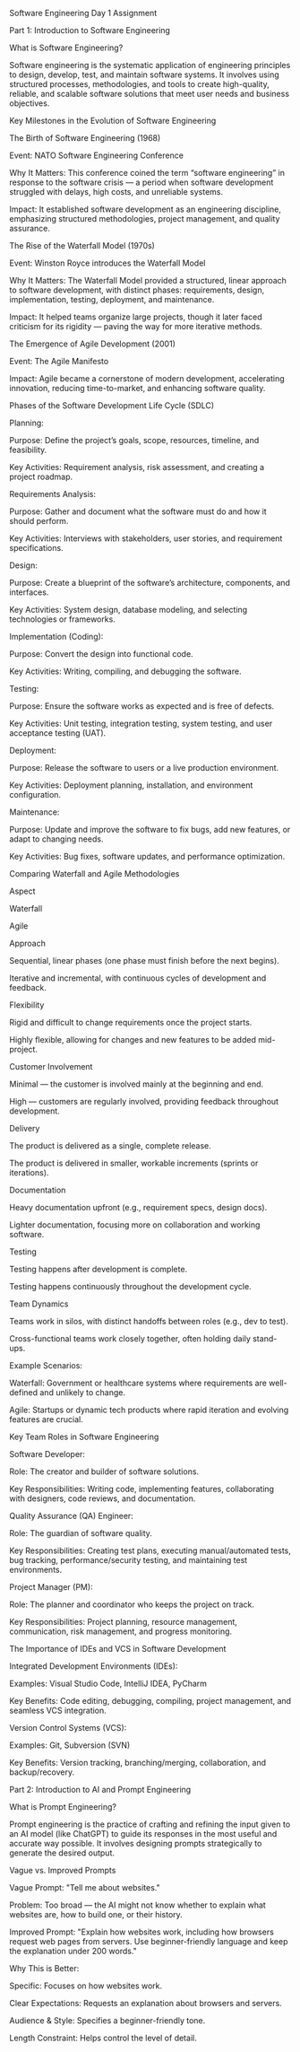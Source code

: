 Software Engineering Day 1 Assignment

Part 1: Introduction to Software Engineering

What is Software Engineering?

Software engineering is the systematic application of engineering principles to design, develop, test, and maintain software systems. It involves using structured processes, methodologies, and tools to create high-quality, reliable, and scalable software solutions that meet user needs and business objectives.

Key Milestones in the Evolution of Software Engineering

The Birth of Software Engineering (1968)

Event: NATO Software Engineering Conference

Why It Matters: This conference coined the term “software engineering” in response to the software crisis — a period when software development struggled with delays, high costs, and unreliable systems.

Impact: It established software development as an engineering discipline, emphasizing structured methodologies, project management, and quality assurance.

The Rise of the Waterfall Model (1970s)

Event: Winston Royce introduces the Waterfall Model

Why It Matters: The Waterfall Model provided a structured, linear approach to software development, with distinct phases: requirements, design, implementation, testing, deployment, and maintenance.

Impact: It helped teams organize large projects, though it later faced criticism for its rigidity — paving the way for more iterative methods.

The Emergence of Agile Development (2001)

Event: The Agile Manifesto

Impact: Agile became a cornerstone of modern development, accelerating innovation, reducing time-to-market, and enhancing software quality.

Phases of the Software Development Life Cycle (SDLC)

Planning:

Purpose: Define the project’s goals, scope, resources, timeline, and feasibility.

Key Activities: Requirement analysis, risk assessment, and creating a project roadmap.

Requirements Analysis:

Purpose: Gather and document what the software must do and how it should perform.

Key Activities: Interviews with stakeholders, user stories, and requirement specifications.

Design:

Purpose: Create a blueprint of the software’s architecture, components, and interfaces.

Key Activities: System design, database modeling, and selecting technologies or frameworks.

Implementation (Coding):

Purpose: Convert the design into functional code.

Key Activities: Writing, compiling, and debugging the software.

Testing:

Purpose: Ensure the software works as expected and is free of defects.

Key Activities: Unit testing, integration testing, system testing, and user acceptance testing (UAT).

Deployment:

Purpose: Release the software to users or a live production environment.

Key Activities: Deployment planning, installation, and environment configuration.

Maintenance:

Purpose: Update and improve the software to fix bugs, add new features, or adapt to changing needs.

Key Activities: Bug fixes, software updates, and performance optimization.

Comparing Waterfall and Agile Methodologies

Aspect

Waterfall

Agile

Approach

Sequential, linear phases (one phase must finish before the next begins).

Iterative and incremental, with continuous cycles of development and feedback.

Flexibility

Rigid and difficult to change requirements once the project starts.

Highly flexible, allowing for changes and new features to be added mid-project.

Customer Involvement

Minimal — the customer is involved mainly at the beginning and end.

High — customers are regularly involved, providing feedback throughout development.

Delivery

The product is delivered as a single, complete release.

The product is delivered in smaller, workable increments (sprints or iterations).

Documentation

Heavy documentation upfront (e.g., requirement specs, design docs).

Lighter documentation, focusing more on collaboration and working software.

Testing

Testing happens after development is complete.

Testing happens continuously throughout the development cycle.

Team Dynamics

Teams work in silos, with distinct handoffs between roles (e.g., dev to test).

Cross-functional teams work closely together, often holding daily stand-ups.

Example Scenarios:

Waterfall: Government or healthcare systems where requirements are well-defined and unlikely to change.

Agile: Startups or dynamic tech products where rapid iteration and evolving features are crucial.

Key Team Roles in Software Engineering

Software Developer:

Role: The creator and builder of software solutions.

Key Responsibilities: Writing code, implementing features, collaborating with designers, code reviews, and documentation.

Quality Assurance (QA) Engineer:

Role: The guardian of software quality.

Key Responsibilities: Creating test plans, executing manual/automated tests, bug tracking, performance/security testing, and maintaining test environments.

Project Manager (PM):

Role: The planner and coordinator who keeps the project on track.

Key Responsibilities: Project planning, resource management, communication, risk management, and progress monitoring.

The Importance of IDEs and VCS in Software Development

Integrated Development Environments (IDEs):

Examples: Visual Studio Code, IntelliJ IDEA, PyCharm

Key Benefits: Code editing, debugging, compiling, project management, and seamless VCS integration.

Version Control Systems (VCS):

Examples: Git, Subversion (SVN)

Key Benefits: Version tracking, branching/merging, collaboration, and backup/recovery.

Part 2: Introduction to AI and Prompt Engineering

What is Prompt Engineering?

Prompt engineering is the practice of crafting and refining the input given to an AI model (like ChatGPT) to guide its responses in the most useful and accurate way possible. It involves designing prompts strategically to generate the desired output.

Vague vs. Improved Prompts

Vague Prompt: "Tell me about websites."

Problem: Too broad — the AI might not know whether to explain what websites are, how to build one, or their history.

Improved Prompt: "Explain how websites work, including how browsers request web pages from servers. Use beginner-friendly language and keep the explanation under 200 words."

Why This is Better:

Specific: Focuses on how websites work.

Clear Expectations: Requests an explanation about browsers and servers.

Audience & Style: Specifies a beginner-friendly tone.

Length Constraint: Helps control the level of detail.

